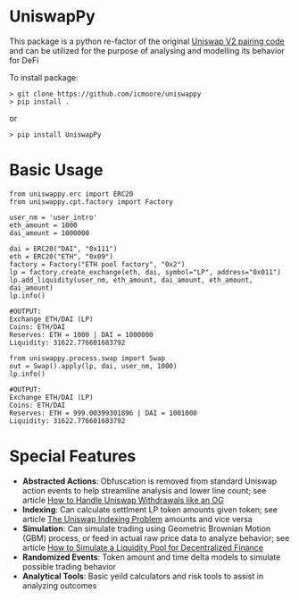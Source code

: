 # UniswapPy
This package is a python re-factor of the original [Uniswap V2 pairing code](https://github.com/Uniswap/v2-core/blob/master/contracts/UniswapV2Pair.sol) and can be 
utilized for the purpose of analysing and modelling its behavior for DeFi

To install package:
```
> git clone https://github.com/icmoore/uniswappy
> pip install .
```
or
```
> pip install UniswapPy
```

# Basic Usage
```
from uniswappy.erc import ERC20
from uniswappy.cpt.factory import Factory

user_nm = 'user_intro'
eth_amount = 1000
dai_amount = 1000000

dai = ERC20("DAI", "0x111")
eth = ERC20("ETH", "0x09")
factory = Factory("ETH pool factory", "0x2")
lp = factory.create_exchange(eth, dai, symbol="LP", address="0x011")
lp.add_liquidity(user_nm, eth_amount, dai_amount, eth_amount, dai_amount)
lp.info()
```

```
#OUTPUT:
Exchange ETH/DAI (LP)
Coins: ETH/DAI
Reserves: ETH = 1000 | DAI = 1000000
Liquidity: 31622.776601683792
```
```
from uniswappy.process.swap import Swap
out = Swap().apply(lp, dai, user_nm, 1000)
lp.info()
```
```
#OUTPUT:
Exchange ETH/DAI (LP)
Coins: ETH/DAI
Reserves: ETH = 999.00399301896 | DAI = 1001000
Liquidity: 31622.776601683792
```

# Special Features
 * **Abstracted Actions**: Obfuscation is removed from standard Uniswap action events to help streamline analysis and lower line count; see article [How to Handle Uniswap Withdrawals like an OG](https://medium.com/coinmonks/handle-uniswap-withdrawals-like-an-og-389fe74be18c)
 * **Indexing**: Can calculate settlment LP token amounts given token; see article [The Uniswap Indexing Problem](https://medium.com/datadriveninvestor/the-uniswap-indexing-problem-8078b8b110fc) 
amounts and vice versa 
 * **Simulation**: Can simulate trading using Geometric Brownian Motion (GBM) process, or feed in actual raw price data to analyze behavior; see article [How to Simulate a Liquidity Pool for Decentralized Finance](https://medium.com/@icmoore/simulating-a-liquidity-pool-for-decentralized-finance-6f357ec8564b)
 * **Randomized Events**: Token amount and time delta models to simulate possible trading behavior
 * **Analytical Tools**: Basic yeild calculators and risk tools to assist in analyzing outcomes
 
 
